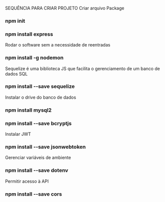 SEQUÊNCIA PARA CRIAR PROJETO
Criar arquivo Package
### npm init

### npm install express

Rodar o software sem a necessidade de reentradas
### npm install -g nodemon

Sequelize é uma biblioteca JS que facilita o gerenciamento de um banco de dados SQL
### npm install --save sequelize

Instalar o drive do banco de dados
### npm install mysql2

### npm install --save bcryptjs

Instalar JWT
### npm install --save jsonwebtoken

Gerenciar variáveis de ambiente
### npm install --save dotenv

Permitir acesso à API
### npm install --save cors
